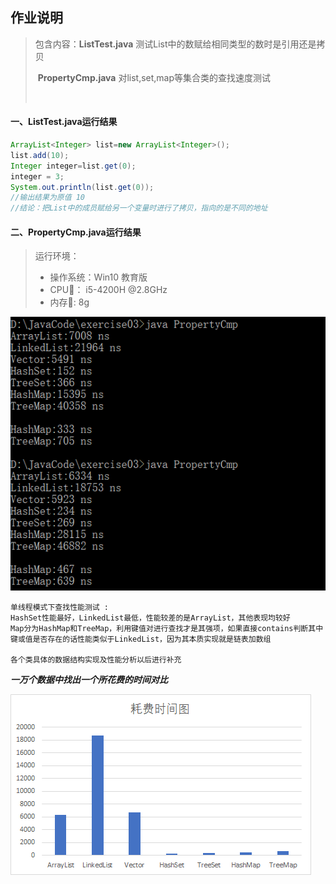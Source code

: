 ## 作业说明

> 包含内容：**ListTest.java**	测试List中的数赋给相同类型的数时是引用还是拷贝
>
> ​	**PropertyCmp.java**	对list,set,map等集合类的查找速度测试
>
> ​	



#### 一、ListTest.java运行结果

```java
ArrayList<Integer> list=new ArrayList<Integer>();
list.add(10);
Integer integer=list.get(0);
integer = 3;
System.out.println(list.get(0));
//输出结果为原值 10
//结论：把List中的成员赋给另一个变量时进行了拷贝，指向的是不同的地址
```

#### 二、PropertyCmp.java运行结果

> 运行环境：
>
> * 操作系统：Win10 教育版
> * CPU:apple:：  i5-4200H @2.8GHz
> * 内存:banana::    8g

![1538909257860](./image/PropertyCmp.png)

```
单线程模式下查找性能测试 :
HashSet性能最好，LinkedList最低，性能较差的是ArrayList，其他表现均较好
Map分为HashMap和TreeMap，利用键值对进行查找才是其强项，如果直接contains判断其中键或值是否存在的话性能类似于LinkedList，因为其本质实现就是链表加数组

各个类具体的数据结构实现及性能分析以后进行补充
```

***一万个数据中找出一个所花费的时间对比***

![1538915537837](./image/Time.png)

